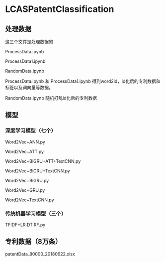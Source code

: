 # LCASPatentClassification

## 处理数据
这三个文件是处理数据的

ProcessData.ipynb 

ProcessData1.ipynb 

RandomData.ipynb


ProcessData.ipynb 和 ProcessData1.ipynb 得到word2id，id化后的专利数据和标签以及词向量等数据。

RandomData.ipynb 随机打乱id化后的专利数据


## 模型
### 深度学习模型（七个）
Word2Vec+ANN.py

Word2Vec+ATT.py

Word2Vec+BiGRU+ATT+TextCNN.py

Word2Vec+BiGRU+TextCNN.py

Word2Vec+BiGRU.py

Word2Vec+GRU.py

Word2Vec+TextCNN.py


### 传统机器学习模型（三个）
TFIDF+LR:DT:RF.py

## 专利数据（8万条）
patentData_80000_20180622.xlsx
